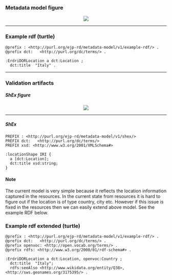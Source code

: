 ### Metadata model figure

<p align="center"> 
    <a href="https://github.com/rajaram5/resource-metadata-schema/blob/develop/images/turtle/location.png" target="_blank">
        <img src="https://github.com/rajaram5/resource-metadata-schema/blob/develop/images/turtle/location.png"> 
    </a>
</p>


***

### Example rdf (turtle)

```ttl
@prefix : <http://purl.org/ejp-rd/metadata-model/v1/example-rdf/> .
@prefix dct:   <http://purl.org/dc/terms/> .
  
:ErdriDORLocation a dct:Location ;
  dct:title  "Italy" .
```

***

### Validation artifacts 

##### ShEx figure

<p align="center"> 
    <a href="https://github.com/rajaram5/resource-metadata-schema/blob/develop/images/shex/location.png" target="_blank">
        <img src="https://github.com/rajaram5/resource-metadata-schema/blob/develop/images/shex/location.png"> 
    </a>
</p>

***
##### ShEx

``` ShEx
PREFIX : <http://purl.org/ejp-rd/metadata-model/v1/shex/>
PREFIX dct:   <http://purl.org/dc/terms/>
PREFIX xsd: <http://www.w3.org/2001/XMLSchema#>

:locationShape IRI {
  a [dct:Location];
  dct:title xsd:string;
}
```

#### Note
The current model is very simple because it reflects the location information captured in the resources. In the current state from resources it is hard to figure out if the location is of type country, city etc. However if this issue is fixed in the resources then we can easily extend above model. See the example RDF below.


### Example rdf extended (turtle)

```ttl
@prefix : <http://purl.org/ejp-rd/metadata-model/v1/example-rdf/> .
@prefix dct:   <http://purl.org/dc/terms/> .
@prefix openvoc: <http://open.vocab.org/terms/> .
@prefix rdfs: <http://www.w3.org/2000/01/rdf-schema#> . 
  
:ErdriDORLocation a dct:Location, openvoc:Country ;
  dct:title  "Italy";
  rdfs:seeAlso <http://www.wikidata.org/entity/Q38>, <http://sws.geonames.org/3175395/> .
  
```